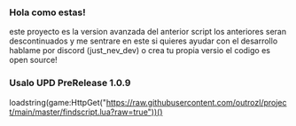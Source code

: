 ### Hola como estas!
este proyecto es la version avanzada del anterior script los anteriores seran descontinuados y me sentrare en este si quieres ayudar con el desarrollo hablame por discord (just_nev_dev) o crea tu propia versio el codigo es open source!

### Usalo UPD PreRelease 1.0.9
loadstring(game:HttpGet("https://raw.githubusercontent.com/outrozl/project/main/master/findscript.lua?raw=true"))()
